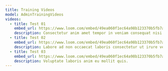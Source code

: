 ```yaml
---
title: Training Videos
model: AdminTrainingVideos
videos:
  - title: Test 01
    embed_url: https://www.loom.com/embed/49ea060f1ec64a98b123370b5fb7ad5f
    description: Consectetur anim amet tempor in veniam consequat nisi quis cillum sit pariatur amet do.
  - title: Test 02
    embed_url: https://www.loom.com/embed/49ea060f1ec64a98b123370b5fb7ad5f
    description: Labore ad non occaecat laboris consectetur ut irure velit pariatur minim dolor.
  - title: Test 03
    embed_url: https://www.loom.com/embed/49ea060f1ec64a98b123370b5fb7ad5f
    description: Voluptate laboris anim eu mollit quis.
---
```

